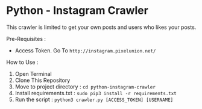 # Python - Instagram Crawler

This crawler is limited to get your own posts and users who likes your posts.

Pre-Requisites : 
- Access Token. Go To `http://instagram.pixelunion.net/`  

How to Use : 
1. Open Terminal
2. Clone This Repository
3. Move to project directory : `cd python-instagram-crawler`
4. Install requirements.txt : `sudo pip3 install -r requirements.txt`
4. Run the script : `python3 crawler.py [ACCESS_TOKEN] [USERNAME]`
